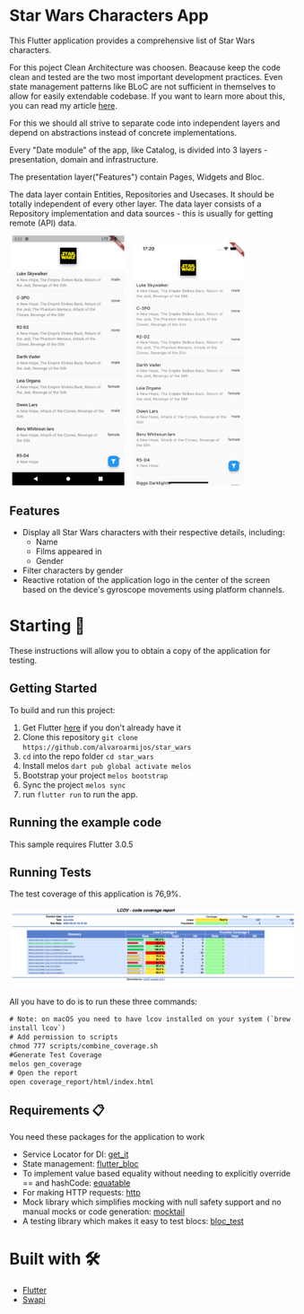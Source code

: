 # Star Wars Characters App

This Flutter application provides a comprehensive list of Star Wars characters.

For this poject Clean Architecture was choosen.  Beacause keep the code clean and tested are the two most important development practices. Even state management patterns like BLoC are not sufficient in themselves to allow for easily extendable codebase. If you want to learn more about this, you can read my article [here](https://medium.com/@alvaro.armijoss/improve-your-flutter-development-with-clean-architecture-and-tdd-4c13e6af4f18 "here").

For this we should all strive to separate code into independent layers and depend on abstractions instead of concrete implementations.

Every "Date module" of the app, like Catalog, is divided into 3 layers - presentation, domain and infrastructure.

The presentation layer("Features") contain Pages, Widgets and Bloc. 

The data layer contain Entities, Repositories and Usecases. It should be totally independent of every other layer. The data layer consists of a Repository implementation and data sources - this is usually for getting remote (API) data.


<p>
    <img src="./docs/android.png" width="200"/ hspace="5"> 
    <img src="./docs/iOS.png" width="200"/ hspace="5"> 
</p>

## Features

- Display all Star Wars characters with their respective details, including:
    * Name
    * Films appeared in
    * Gender
- Filter characters by gender
- Reactive rotation of the application logo in the center of the screen based on the device's gyroscope movements using platform channels.

# Starting 🚀

These instructions will allow you to obtain a copy of the application for testing.

## Getting Started
To build and run this project:

1. Get Flutter [here](https://flutter.dev) if you don't already have it
2. Clone this repository `git clone https://github.com/alvaroarmijos/star_wars`
3. `cd` into the repo folder `cd star_wars`
4. Install melos `dart pub global activate melos`
5. Bootstrap your project `melos bootstrap`
4. Sync the project `melos sync`
6. run `flutter run` to run the app.


## Running the example code

This sample requires Flutter 3.0.5

## Running Tests

The test coverage of this application is 76,9%.

<p>
    <img src="./docs/test_coverage.png" width="800"/ hspace="5"> 
</p>

All you have to do is to run these three commands:

```
# Note: on macOS you need to have lcov installed on your system (`brew install lcov`)
# Add permission to scripts
chmod 777 scripts/combine_coverage.sh
#Generate Test Coverage
melos gen_coverage
# Open the report
open coverage_report/html/index.html
```

## Requirements 📋
You need these packages for the application to work
- Service Locator for DI: [get_it](https://pub.dev/packages/get_it "get_it")
- State management: [flutter_bloc ](https://pub.dev/packages/flutter_bloc "flutter_bloc ")
- To implement value based equality without needing to explicitly override == and hashCode: [equatable](https://pub.dev/packages/equatable "equatable")
- For making HTTP requests: [http](https://pub.dev/packages/http#-installing-tab- "http")
- Mock library which simplifies mocking with null safety support and no manual mocks or code generation: [mocktail ](https://pub.dev/packages/mocktail "mocktail ")
- A testing library which makes it easy to test blocs: [bloc_test ](https://pub.dev/packages/bloc_test "bloc_test ")


# Built with 🛠️
  - [Flutter](https://flutter.dev/ "flutter")
  - [Swapi](https://swapi.dev/)
